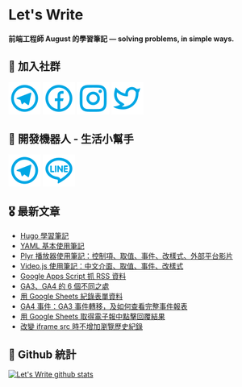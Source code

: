 # Let's Write
#### 前端工程師 August 的學習筆記 — solving problems, in simple ways.

## 🎉 加入社群
[![Telegram](https://raw.githubusercontent.com/letswritetw/letswritetw/master/dist/img/telegram.svg)](https://t.me/letswritetw)
[![Facebook](https://raw.githubusercontent.com/letswritetw/letswritetw/master/dist/img/facebook.svg)](https://www.facebook.com/letswrite.tw/)
[![Instagram](https://raw.githubusercontent.com/letswritetw/letswritetw/master/dist/img/instagram.svg)](https://www.instagram.com/letswrite.tw/)
[![Twitter](https://raw.githubusercontent.com/letswritetw/letswritetw/master/dist/img/twitter.svg)](https://twitter.com/letswrite_tw)

## 👑 開發機器人 - 生活小幫手
[![Telegram](https://raw.githubusercontent.com/letswritetw/letswritetw/master/dist/img/telegram.svg)](https://t.me/lifetifulBot)
[![LINE](https://raw.githubusercontent.com/letswritetw/letswritetw/master/dist/img/line.svg)](https://lin.ee/pZC7GGs)

<!--
**letswritetw/letswritetw** is a ✨ _special_ ✨ repository because its `README.md` (this file) appears on your GitHub profile.

Here are some ideas to get you started:

- 🔭 I’m currently working on ...
- 🌱 I’m currently learning ...
- 👯 I’m looking to collaborate on ...
- 🤔 I’m looking for help with ...
- 💬 Ask me about ...
- 📫 How to reach me: ...
- 😄 Pronouns: ...
- ⚡ Fun fact: ...
-->
<!-- BLOG-POST-LIST:END -->

<!-- 訂閱 Let's Write RSS -->
<!-- 參考來源：
      https://www.youtube.com/watch?v=ECuqb5Tv9qI
      https://github.com/marketplace/actions/blog-post-workflow
-->
## 🎖 最新文章
<!-- BLOG-POST-LIST:START -->
- [Hugo 學習筆記](https://www.letswrite.tw/hugo-basic/)
- [YAML 基本使用筆記](https://www.letswrite.tw/yaml-basic/)
- [Plyr 播放器使用筆記：控制項、取值、事件、改樣式、外部平台影片](https://www.letswrite.tw/plyr-player/)
- [Video.js 使用筆記：中文介面、取值、事件、改樣式](https://www.letswrite.tw/video-js-player/)
- [Google Apps Script 抓 RSS 資料](https://www.letswrite.tw/gas-rss/)
- [GA3、GA4 的 6 個不同之處](https://www.letswrite.tw/ga3-ga4-diff/)
- [用 Google Sheets 紀錄表單資料](https://www.letswrite.tw/sheets-post-data/)
- [GA4 事件：GA3 事件轉移，及如何查看完整事件報表](https://www.letswrite.tw/ga4-use-ga3-event/)
- [用 Google Sheets 取得電子報中點擊回覆結果](https://www.letswrite.tw/google-sheets-edm-reply/)
- [改變 iframe src 時不增加瀏覽歷史紀錄](https://www.letswrite.tw/iframe-src-history/)
<!-- BLOG-POST-LIST:END -->


## 🥁 Github 統計
[![Let's Write github stats](https://github-readme-stats.vercel.app/api?username=letswritetw&show_icons=true&hide=contribs,prs&title_color=00BAFF&icon_color=008BBF)](https://github.com/letswritetw)
